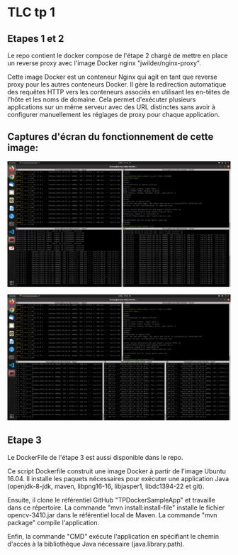 
# TLC tp 1

## Etapes 1 et 2

Le repo contient le docker compose de l'étape 2 chargé de mettre en place un reverse proxy avec l'image Docker nginx "jwilder/nginx-proxy".  

Cette image Docker est un conteneur Nginx qui agit en tant que reverse proxy pour les autres conteneurs Docker. Il gère la redirection automatique des requêtes HTTP vers les conteneurs associés en utilisant les en-têtes de l'hôte et les noms de domaine. Cela permet d'exécuter plusieurs applications sur un même serveur avec des URL distinctes sans avoir à configurer manuellement les réglages de proxy pour chaque application.


## Captures d'écran du fonctionnement de cette image:

![App Screenshot](https://github.com/thomasbalcou/TLCtp1/blob/main/capture-ecran-reverseproxy.png)

![App Screenshot](https://github.com/thomasbalcou/TLCtp1/blob/main/capture-ecran-reverseproxy2.png)

## Etape 3

Le DockerFile de l'étape 3 est aussi disponible dans le repo.

Ce script Dockerfile construit une image Docker à partir de l'image Ubuntu 16.04. Il installe les paquets nécessaires pour exécuter une application Java (openjdk-8-jdk, maven, libpng16-16, libjasper1, libdc1394-22 et git).

Ensuite, il clone le référentiel GitHub "TPDockerSampleApp" et travaille dans ce répertoire. La commande "mvn install:install-file" installe le fichier opencv-3410.jar dans le référentiel local de Maven. La commande "mvn package" compile l'application.

Enfin, la commande "CMD" exécute l'application en spécifiant le chemin d'accès à la bibliothèque Java nécessaire (java.library.path).
